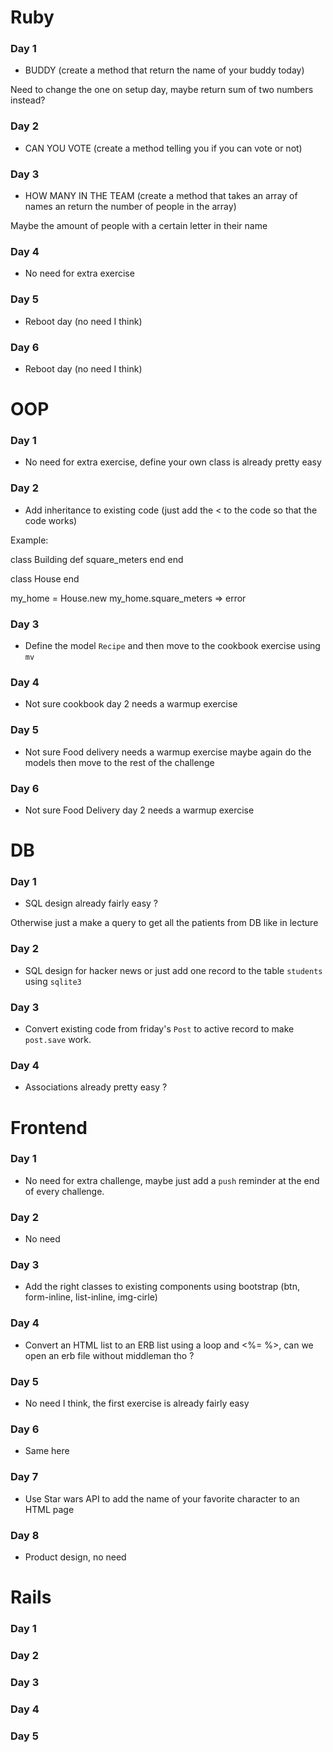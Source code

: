 # Ruby

### Day 1

- BUDDY (create a method that return the name of your buddy today)

Need to change the one on setup day, maybe return sum of two numbers instead?

### Day 2

- CAN YOU VOTE (create a method telling you if you can vote or not)

### Day 3

- HOW MANY IN THE TEAM (create a method that takes an array of names an return the number of people in the array)

Maybe the amount of people with a certain letter in their name

### Day 4

- No need for extra exercise

### Day 5

- Reboot day (no need I think)

### Day 6

- Reboot day (no need I think)

# OOP

### Day 1

- No need for extra exercise, define your own class is already pretty easy

### Day 2

- Add inheritance to existing code (just add the < to the code so that the code works)

Example:

class Building
  def square_meters
  end
end

class House
end

my_home = House.new
my_home.square_meters => error

### Day 3

- Define the model `Recipe` and then move to the cookbook exercise using `mv`

### Day 4

- Not sure cookbook day 2 needs a warmup exercise

### Day 5

- Not sure Food delivery needs a warmup exercise maybe again do the models then move to the rest of the challenge

### Day 6

- Not sure Food Delivery day 2 needs a warmup exercise

# DB

### Day 1

- SQL design already fairly easy ?

Otherwise just a make a query to get all the patients from DB like in lecture

### Day 2

- SQL design for hacker news or just add one record to the table `students` using `sqlite3`

### Day 3

- Convert existing code from friday's `Post` to active record to make `post.save` work.

### Day 4

- Associations already pretty easy ?

# Frontend

### Day 1

- No need for extra challenge, maybe just add a `push` reminder at the end of every challenge.

### Day 2

- No need

### Day 3

- Add the right classes to existing components using bootstrap (btn, form-inline, list-inline, img-cirle)

### Day 4

- Convert an HTML list to an ERB list using a loop and <%= %>, can we open an erb file without middleman tho ?


### Day 5

- No need I think, the first exercise is already fairly easy

### Day 6

- Same here

### Day 7

- Use Star wars API to add the name of your favorite character to an HTML page

### Day 8

- Product design, no need

# Rails

### Day 1
### Day 2
### Day 3
### Day 4
### Day 5

